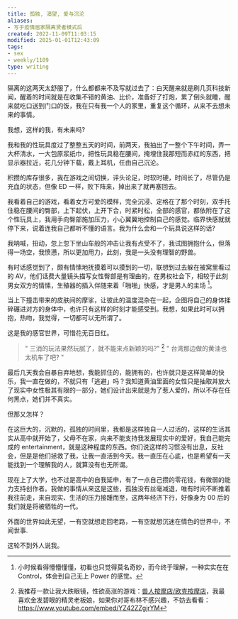 ```yaml
---
title: 孤独, 渴望, 爱与沉沦
aliases: 
- 写于疫情居家隔离贤者模式后
created: 2022-11-09T11:03:15
modified: 2025-01-01T12:43:09
tags: 
- sex
- weekly/1109
type: writing
---
```


隔离的这两天太舒服了，什么都都来不及写就过去了：白天醒来就是刷几页科技新闻，醒着的时间就是在收集不错的黄油、比价，准备好了打炮，累了倒头就睡，醒来就吃口送到门口的饭，我在只有我一个人的家里，重复这个循环，从来不去想未来的事情。

我想，这样的我，有未来吗?

我和我的性玩具度过了整整五天的时间，前两天，我抽出了一整个下午时间，弄一大杯清水，一大包原浆纸巾，把性玩具稳在腰间，掩埋住我那短而赤红的东西，把显示器拉近，花几分钟下载，戴上耳机，任由自己沉沦。

积攒的库存很多，我在游戏之间切换，评头论足，时软时硬，时间长了，尽管仍是充血的状态，但像 ED 一样，败下阵来，掉出来了就再塞回去。

我看着自己的游戏，看着女方可爱的模样，完全沉浸、定格在了那个时刻，双手托住稳在腰间的臀部，上下起伏，上开下合，时紧时松，全部的感官，都依附在了这个性玩具上，我用手向臀部施加压力，小心翼翼地控制自己的感觉。临界快感就就停下来，说着连我自己都听不懂的语言。我为什么会和一个玩具说这样的话?

我呐喊，扭动，忽上忽下坐山车般的冲击让我有点受不了，我试图拥抱什么，但落得一场空，我愤懑，所以更加用力，此刻，我是一头没有理智的野兽。

有时话感觉到了，颇有情愫地抚摸着可以摸到的一切，联想到过去躲在被窝里看过的 AV，他们话费大量镜头描写女性臀部是有理由的，在男权社会下，相较于此刻男女双方的情愫，生殖器的插入伴随来着「啪啪」快感，才是男人的主场 [^av_scence]。

当上下撞击带来的皮肤间的摩挲，让彼此的温度混杂在一起，企图将自己的身体揉碎碾进对方的身体中，也许只有这样的时刻才能感受到。我想，如果此时可以拥抱，热吻，我觉得，一切都可以无所谓了。

这是我的感官世界，可惜花无百日红。

> " 三消的玩法果然玩腻了，就不能来点新颖的吗?" [^star-galgame]
> " 台湾那边做的黄油也太机车了吧? "

最后几天我会自暴自弃地想，我能抓住的，能拥有的，也许就只是这样简单的快乐，我一直在做的，不就只有「逃避」吗？我知道黄油里面的女性只是抽取并放大了现实中女性极其有限的一部分，她们设计出来就是为了惹人爱的，所以不存在任何黑点，她们并不真实。

但那又怎样？

在这巨大的，沉默的，孤独的时间里，我都是这样独自一人过活的，这样的生活其实从高中就开始了，父母不在家，向来不能支持我发展现实中的爱好，我自己能完成的 entertainment，就是这种程度的东西。你们说这样的习惯没有出息，反社会，但是是他们拯救了我，让我一直活到今天。我一直压在心底，也是希望有一天能找到一个理解我的人，就算没有也无所谓。

现在上了大学，也不过是高中的自我延申，有了一点自己攒的零花钱，有微弱的能力支持创作者。我做的事情从来这是这些，孤独没有丝毫减退，唯有时间不断推着我往前走，来自现实、生活的压力接踵而至，这两年经济下行，好像身为 00 后的我们就是将被牺牲的一代。

外面的世界如此无望，一有空就想走回老路，一有空就想沉迷在情色的世界中，不闻世事.

这轮不到外人说我。

[^av_scence]: 小时候看得懵懵懂懂，初看也只觉得莫名奇妙，而今终于理解，一种实实在在 Control，体会到自己无上 Power 的感觉。
[^star-galgame]: 我推荐一款让我大跌眼镜，性欲高涨的游戏：[兽人按摩店/欧克按摩店](https://store.steampowered.com/app/1129540/)，我最喜欢金发碧眼的精灵老板娘，如果你对哥布林不感兴趣，不妨去看看：https://www.youtube.com/embed/YZ42ZZgjrYM
